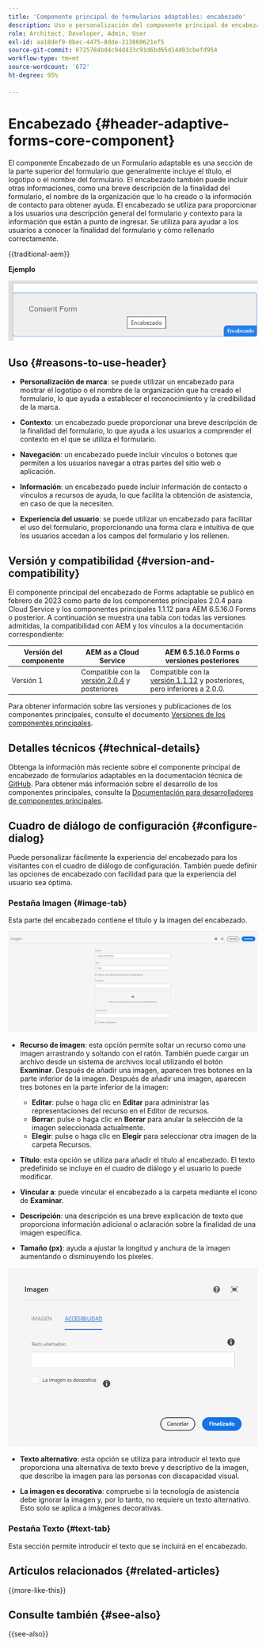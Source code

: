 ```yaml
---
title: 'Componente principal de formularios adaptables: encabezado'
description: Uso o personalización del componente principal de encabezado de formularios adaptables.
role: Architect, Developer, Admin, User
exl-id: aa18def9-0bec-4475-8dde-213860621ef5
source-git-commit: 6725784bd4c94d433c91d6bd65d14d03cbefd954
workflow-type: tm+mt
source-wordcount: '672'
ht-degree: 95%

---
```



# Encabezado {#header-adaptive-forms-core-component}

El componente Encabezado de un Formulario adaptable es una sección de la parte superior del formulario que generalmente incluye el título, el logotipo o el nombre del formulario. El encabezado también puede incluir otras informaciones, como una breve descripción de la finalidad del formulario, el nombre de la organización que lo ha creado o la información de contacto para obtener ayuda. El encabezado se utiliza para proporcionar a los usuarios una descripción general del formulario y contexto para la información que están a punto de ingresar. Se utiliza para ayudar a los usuarios a conocer la finalidad del formulario y cómo rellenarlo correctamente.

{{traditional-aem}}

**Ejemplo**

![ejemplo](/help/adaptive-forms/assets/header.png)

## Uso {#reasons-to-use-header}

- **Personalización de marca**: se puede utilizar un encabezado para mostrar el logotipo o el nombre de la organización que ha creado el formulario, lo que ayuda a establecer el reconocimiento y la credibilidad de la marca.

- **Contexto**: un encabezado puede proporcionar una breve descripción de la finalidad del formulario, lo que ayuda a los usuarios a comprender el contexto en el que se utiliza el formulario.

- **Navegación**: un encabezado puede incluir vínculos o botones que permiten a los usuarios navegar a otras partes del sitio web o aplicación.

- **Información**: un encabezado puede incluir información de contacto o vínculos a recursos de ayuda, lo que facilita la obtención de asistencia, en caso de que la necesiten.

- **Experiencia del usuario**: se puede utilizar un encabezado para facilitar el uso del formulario, proporcionando una forma clara e intuitiva de que los usuarios accedan a los campos del formulario y los rellenen.

## Versión y compatibilidad {#version-and-compatibility}

El componente principal del encabezado de Forms adaptable se publicó en febrero de 2023 como parte de los componentes principales 2.0.4 para Cloud Service y los componentes principales 1.1.12 para AEM 6.5.16.0 Forms o posterior. A continuación se muestra una tabla con todas las versiones admitidas, la compatibilidad con AEM y los vínculos a la documentación correspondiente:

| Versión del componente | AEM as a Cloud Service | AEM 6.5.16.0 Forms o versiones posteriores |
|---|---|---|
| Versión 1 | Compatible con la <br>[versión 2.0.4](/help/adaptive-forms/version.md) y posteriores | Compatible con la<br>[versión 1.1.12](/help/adaptive-forms/version.md) y posteriores, pero inferiores a 2.0.0. |

Para obtener información sobre las versiones y publicaciones de los componentes principales, consulte el documento [Versiones de los componentes principales](/help/adaptive-forms/version.md).


<!-- ## Sample Component Output {#sample-component-output}

To experience the Accordion Component as well as see examples of its configuration options as well as HTML and JSON output, visit the [Component Library](https://adobe.com/go/aem_cmp_library_accordion). -->

## Detalles técnicos {#technical-details}

Obtenga la información más reciente sobre el componente principal de encabezado de formularios adaptables en la documentación técnica de [GitHub](https://github.com/adobe/aem-core-forms-components/tree/master/ui.af.apps/src/main/content/jcr_root/apps/core/fd/components/form/pageheader/v1/pageheader). Para obtener más información sobre el desarrollo de los componentes principales, consulte la [Documentación para desarrolladores de componentes principales](/help/developing/overview.md).

## Cuadro de diálogo de configuración {#configure-dialog}

Puede personalizar fácilmente la experiencia del encabezado para los visitantes con el cuadro de diálogo de configuración. También puede definir las opciones de encabezado con facilidad para que la experiencia del usuario sea óptima.

### Pestaña Imagen {#image-tab}

Esta parte del encabezado contiene el título y la imagen del encabezado.

![Pestaña Imágenes](/help/adaptive-forms/assets/header_image.png)

- **Recurso de imagen**: esta opción permite soltar un recurso como una imagen arrastrando y soltando con el ratón. También puede cargar un archivo desde un sistema de archivos local utilizando el botón **Examinar**. Después de añadir una imagen, aparecen tres botones en la parte inferior de la imagen. Después de añadir una imagen, aparecen tres botones en la parte inferior de la imagen:
   - **Editar**: pulse o haga clic en **Editar** para administrar las representaciones del recurso en el Editor de recursos.
   - **Borrar**: pulse o haga clic en **Borrar** para anular la selección de la imagen seleccionada actualmente.
   - **Elegir**: pulse o haga clic en **Elegir**  para seleccionar otra imagen de la carpeta Recursos.

- **Título**: esta opción se utiliza para añadir el título al encabezado. El texto predefinido se incluye en el cuadro de diálogo y el usuario lo puede modificar.
- **Vincular a**: puede vincular el encabezado a la carpeta mediante el icono de **Examinar**.
- **Descripción**: una descripción es una breve explicación de texto que proporciona información adicional o aclaración sobre la finalidad de una imagen específica.
- **Tamaño (px)**: ayuda a ajustar la longitud y anchura de la imagen aumentando o disminuyendo los píxeles.

![accessibilitytab](/help/adaptive-forms/assets/header_accessibility.png)

- **Texto alternativo**: esta opción se utiliza para introducir el texto que proporciona una alternativa de texto breve y descriptivo de la imagen, que describe la imagen para las personas con discapacidad visual.

- **La imagen es decorativa**: compruebe si la tecnología de asistencia debe ignorar la imagen y, por lo tanto, no requiere un texto alternativo. Esto solo se aplica a imágenes decorativas.

### Pestaña Texto {#text-tab}

Esta sección permite introducir el texto que se incluirá en el encabezado.

<!--

## Related article {#related-article}

* [Create a standalone Adaptive Form](https://experienceleague.adobe.com/docs/experience-manager-cloud-service/content/forms/adaptive-forms-authoring/authoring-adaptive-forms-core-components/create-an-adaptive-form-on-forms-cs/creating-adaptive-form-core-components.html)

-->

## Artículos relacionados {#related-articles}

{{more-like-this}}

## Consulte también {#see-also}

{{see-also}}

